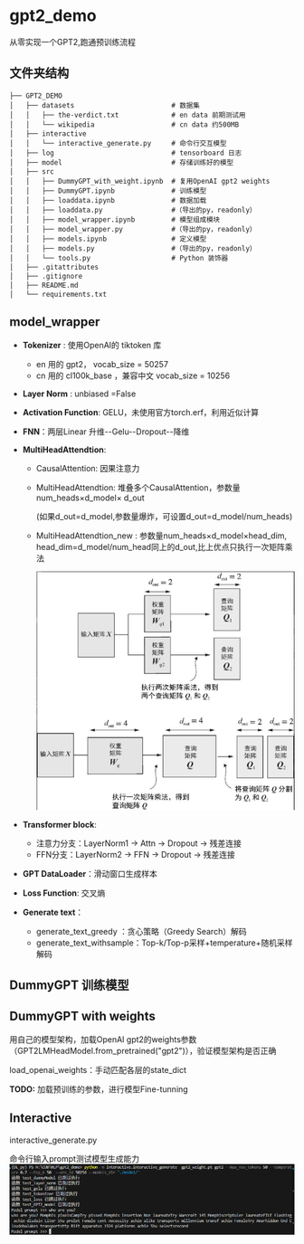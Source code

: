 # gpt2_demo

从零实现一个GPT2,跑通预训练流程

## 文件夹结构


    ├── GPT2_DEMO
    │   ├── datasets                        # 数据集
    │   │   ├── the-verdict.txt             # en data 前期测试用
    │   │   └── wikipedia                   # cn data 约500MB
    │   ├── interactive
    │   │   └── interactive_generate.py     # 命令行交互模型
    │   ├── log                             # tensorboard 日志
    │   ├── model                           # 存储训练好的模型
    │   ├── src
    │   │   ├── DummyGPT_with_weight.ipynb  # 复用OpenAI gpt2 weights
    │   │   ├── DummyGPT.ipynb              # 训练模型
    │   │   ├── loaddata.ipynb              # 数据加载
    │   │   ├── loaddata.py                 #（导出的py，readonly）
    │   │   ├── model_wrapper.ipynb         # 模型组成模块
    │   │   ├── model_wrapper.py            #（导出的py，readonly）
    │   │   ├── models.ipynb                # 定义模型
    │   │   ├── models.py                   #（导出的py，readonly）
    │   │   └── tools.py                    # Python 装饰器
    │   ├── .gitattributes
    │   ├── .gitignore
    │   ├── README.md
    │   └── requirements.txt

## model_wrapper
* **Tokenizer** : 使用OpenAI的 tiktoken 库
   * en 用的 gpt2， vocab_size = 50257
   * cn 用的 cl100k_base ，兼容中文 vocab_size = 10256
  
* **Layer Norm** :  unbiased =False
* **Activation Function**: GELU，未使用官方torch.erf，利用近似计算
* **FNN**：两层Linear 升维--Gelu--Dropout--降维
* **MultiHeadAttendtion**:
  * CausalAttention: 因果注意力
  * MultiHeadAttendtion: 堆叠多个CausalAttention，参数量num_heads×d_model× d_out
  
    (如果d_out=d_model,参数量爆炸，可设置d_out=d_model/num_heads)
  * MultiHeadAttendtion_new : 参数量num_heads×d_model×head_dim, head_dim=d_model/num_head同上的d_out,比上优点只执行一次矩阵乘法 
    
    ![att diff](./img/attn.png)

* **Transformer block**:
  * 注意力分支：LayerNorm1 -> Attn -> Dropout -> 残差连接
  *  FFN分支：LayerNorm2 -> FFN -> Dropout -> 残差连接

* **GPT DataLoader**：滑动窗口生成样本
* **Loss Function**:  交叉熵
* **Generate text**：
  * generate_text_greedy ：贪心策略（Greedy Search）解码
  * generate_text_withsample：Top-k/Top-p采样+temperature+随机采样解码
  
## DummyGPT 训练模型

## DummyGPT with weights 
用自己的模型架构，加载OpenAI gpt2的weights参数（GPT2LMHeadModel.from_pretrained("gpt2")），验证模型架构是否正确

load_openai_weights：手动匹配各层的state_dict

**TODO:** 加载预训练的参数，进行模型Fine-tunning

## Interactive 

interactive_generate.py

命令行输入prompt测试模型生成能力
![alt text](./img/interactive.png)